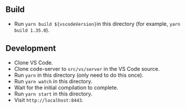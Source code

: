 ## Build
- Run `yarn build ${vscodeVersion}`in this directory (for example, `yarn build 1.35.0`).

## Development
- Clone VS Code.
- Clone code-server to `src/vs/server` in the VS Code source.
- Run `yarn` in this directory (only need to do this once).
- Run `yarn watch` in this directory.
- Wait for the initial compilation to complete.
- Run `yarn start` in this directory.
- Visit `http://localhost:8443`.
